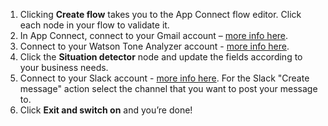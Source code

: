 1.	Clicking **Create flow** takes you to the App Connect flow editor. Click each node in your flow to validate it. 
1.	In App Connect, connect to your Gmail account – [more info here]( https://developer.ibm.com/integration/docs/app-connect/how-to-guides-for-apps/use-ibm-app-connect-gmail/). 
1.	Connect to your Watson Tone Analyzer account - [more info here]( https://developer.ibm.com/integration/docs/app-connect/how-to-guides-for-apps/use-ibm-app-connect-watson-tone-analyzer/). 
1.	Click the **Situation detector** node and update the fields according to your business needs.
1.	Connect to your Slack account - [more info here]( https://developer.ibm.com/integration/docs/app-connect/how-to-guides-for-apps/use-ibm-app-connect-slack/). For the Slack "Create message" action select the channel that you want to post your message to. 
1.	Click **Exit and switch on** and you’re done!

